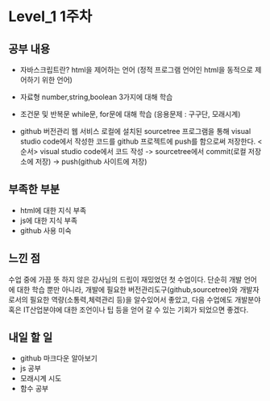 # Level_1 1주차

## 공부 내용
- 자바스크립트란?
html을 제어하는 언어
(정적 프로그램 언어인 html을 동적으로 제어하기 위한 언어)

- 자료형
number,string,boolean 3가지에 대해 학습

- 조건문 및 반복문
while문, for문에 대해 학습
(응용문제 : 구구단, 모래시계)

- github
버전관리 웹 서비스
로컬에 설치된 sourcetree 프로그램을 통해 visual studio code에서 작성한 코드를 github 프로젝트에 push를 함으로써 저장한다.
<순서>
visual studio code에서 코드 작성 -> sourcetree에서 commit(로컬 저장소에 저장) -> push(github 사이트에 저장)

## 부족한 부분
- html에 대한 지식 부족
- js에 대한 지식 부족
- github 사용 미숙

## 느낀 점
수업 중에 가끔 뜻 하지 않은 강사님의 드립이 재밌었던 첫 수업이다.
단순히 개발 언어에 대한 학습 뿐만 아니라, 개발에 필요한 버전관리도구(github,sourcetree)와 개발자로서의 필요한 역량(소통력,체력관리 등)을 알수있어서 좋았고, 다음 수업에도 개발분야 혹은 IT산업분야에 대한 조언이나 팁 등을 얻어 갈 수 있는 기회가 되었으면 좋겠다.

## 내일 할 일
- github 마크다운 알아보기
- js 공부
- 모래시계 시도
- 함수 공부
